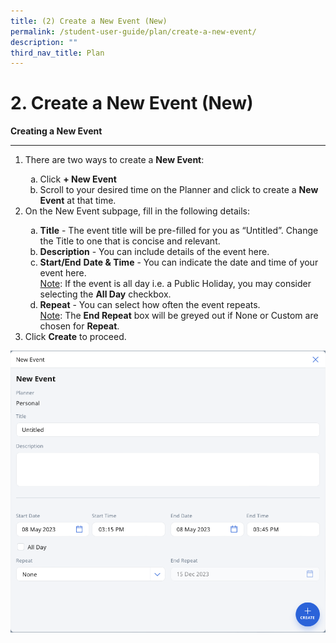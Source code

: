 ```yaml
---
title: (2) Create a New Event (New)
permalink: /student-user-guide/plan/create-a-new-event/
description: ""
third_nav_title: Plan
---
```

<h1>2. Create a New Event (New)</h1>
<p><strong>Creating a New Event</strong></p>
<hr>
<ol>
<li>There are two ways to create a <strong>New Event</strong>:</li>
<ol style="list-style-type: lower-alpha;">
<li>Click <strong>+ New Event</strong></li>
<li>Scroll to your desired time on the Planner and click to create a <strong>New Event</strong> at that time.</li>
</ol>
<li>On the New Event subpage, fill in the following details:</li>
<ol style="list-style-type: lower-alpha;">
<li><strong>Title</strong> - The event title will be pre-filled for you as “Untitled”. Change the Title to one that is concise and relevant.</li>
<li><strong>Description</strong> - You can include details of the event here.</li>
<li><strong>Start/End</strong> <strong>Date &amp; Time</strong> - You can indicate the date and time of your event here.</li>
	<u>Note</u>: If the event is all day i.e. a Public Holiday, you may consider selecting the <strong>All Day</strong> checkbox.

<li><strong>Repeat</strong> - You can select how often the event repeats.</li>
	<u>Note</u>: The <strong>End Repeat</strong> box will be greyed out if None or Custom are chosen for <strong>Repeat</strong>. </ol>

<li>Click <strong>Create</strong> to proceed.</li>
</ol>
<img src="/images/1Student/P-NewEvent.png">